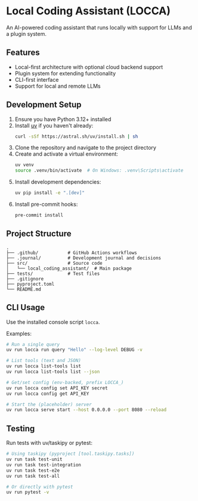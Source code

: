 # Local Coding Assistant (LOCCA)

An AI-powered coding assistant that runs locally with support for LLMs and a plugin system.

## Features

- Local-first architecture with optional cloud backend support
- Plugin system for extending functionality
- CLI-first interface
- Support for local and remote LLMs

## Development Setup

1. Ensure you have Python 3.12+ installed
2. Install [uv](https://github.com/astral-sh/uv) if you haven't already:
   ```bash
   curl -sSf https://astral.sh/uv/install.sh | sh
   ```
3. Clone the repository and navigate to the project directory
4. Create and activate a virtual environment:
   ```bash
   uv venv
   source .venv/bin/activate  # On Windows: .venv\Scripts\activate
   ```
5. Install development dependencies:
   ```bash
   uv pip install -e ".[dev]"
   ```
6. Install pre-commit hooks:
   ```bash
   pre-commit install
   ```

## Project Structure

```
.
├── .github/           # GitHub Actions workflows
├── .journal/          # Development journal and decisions
├── src/               # Source code
│   └── local_coding_assistant/  # Main package
├── tests/             # Test files
├── .gitignore
├── pyproject.toml
└── README.md
```

## CLI Usage

Use the installed console script `locca`.

Examples:

```bash
# Run a single query
uv run locca run query "Hello" --log-level DEBUG -v

# List tools (text and JSON)
uv run locca list-tools list
uv run locca list-tools list --json

# Get/set config (env-backed, prefix LOCCA_)
uv run locca config set API_KEY secret
uv run locca config get API_KEY

# Start the (placeholder) server
uv run locca serve start --host 0.0.0.0 --port 8080 --reload
```

## Testing

Run tests with uv/taskipy or pytest:

```bash
# Using taskipy (pyproject [tool.taskipy.tasks])
uv run task test-unit
uv run task test-integration
uv run task test-e2e
uv run task test-all

# Or directly with pytest
uv run pytest -v
```